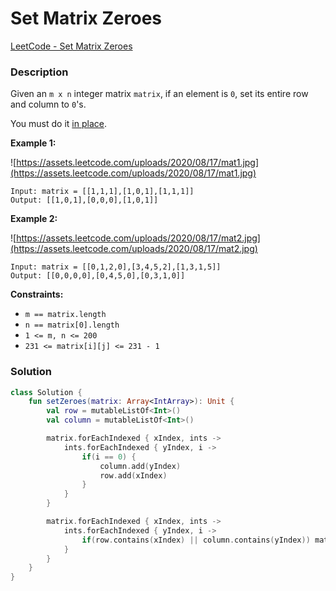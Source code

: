 # Set Matrix Zeroes

[LeetCode - Set Matrix Zeroes](https://leetcode.com/problems/set-matrix-zeroes/)

### Description

Given an `m x n` integer matrix `matrix`, if an element is `0`, set its entire row and column to `0`'s.

You must do it [in place](https://en.wikipedia.org/wiki/In-place_algorithm).

**Example 1:**

![https://assets.leetcode.com/uploads/2020/08/17/mat1.jpg](https://assets.leetcode.com/uploads/2020/08/17/mat1.jpg)

```
Input: matrix = [[1,1,1],[1,0,1],[1,1,1]]
Output: [[1,0,1],[0,0,0],[1,0,1]]
```

**Example 2:**

![https://assets.leetcode.com/uploads/2020/08/17/mat2.jpg](https://assets.leetcode.com/uploads/2020/08/17/mat2.jpg)

```
Input: matrix = [[0,1,2,0],[3,4,5,2],[1,3,1,5]]
Output: [[0,0,0,0],[0,4,5,0],[0,3,1,0]]
```

**Constraints:**

- `m == matrix.length`
- `n == matrix[0].length`
- `1 <= m, n <= 200`
- `231 <= matrix[i][j] <= 231 - 1`

### Solution

```kotlin
class Solution {
    fun setZeroes(matrix: Array<IntArray>): Unit {
        val row = mutableListOf<Int>()
        val column = mutableListOf<Int>()

        matrix.forEachIndexed { xIndex, ints ->
            ints.forEachIndexed { yIndex, i ->
                if(i == 0) {
                    column.add(yIndex)
                    row.add(xIndex)
                }
            }
        }

        matrix.forEachIndexed { xIndex, ints ->
            ints.forEachIndexed { yIndex, i ->
                if(row.contains(xIndex) || column.contains(yIndex)) matrix[xIndex][yIndex] = 0
            }
        }
    }
}
```